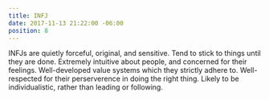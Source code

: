 ```yaml
---
title: INFJ
date: 2017-11-13 21:22:00 -06:00
position: 8
---
```


INFJs are quietly forceful, original, and sensitive. Tend to stick to things until they are done. Extremely intuitive about people, and concerned for their feelings. Well-developed value systems which they strictly adhere to. Well-respected for their perserverence in doing the right thing. Likely to be individualistic, rather than leading or following.